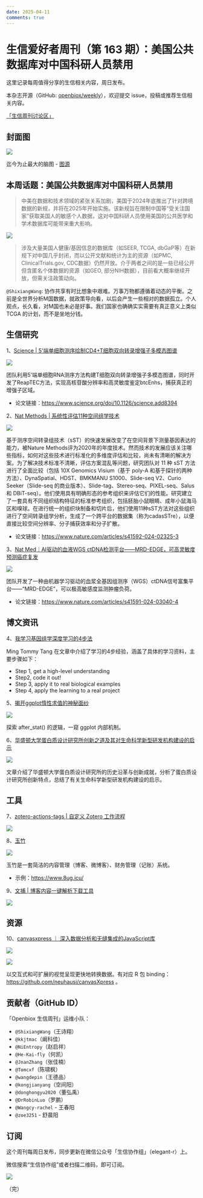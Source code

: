 ```yaml
---
date: 2025-04-11
comments: true
---
```


# 生信爱好者周刊（第 163 期）：美国公共数据库对中国科研人员禁用

这里记录每周值得分享的生信相关内容，周日发布。

本杂志开源（GitHub: [openbiox/weekly](https://github.com/openbiox/weekly)），欢迎提交 issue，投稿或推荐生信相关内容。

[「生信周刊讨论区」](https://github.com/openbiox/weekly/discussions)

## 封面图

![](https://weekly-1301043367.cos.ap-shanghai.myqcloud.com/20250413102411509.webp)

迄今为止最大的脑图 - [图源](https://github.com/openbiox/weekly/issues/2516)


## 本周话题：美国公共数据库对中国科研人员禁用

> 中美在数据和技术领域的紧张关系加剧，美国于2024年底推出了针对跨境数据的新规，并将在2025年开始实施。该新规旨在限制中国等“受关注国家”获取美国人的敏感个人数据，这对中国科研人员使用美国的公共医学和学术数据库可能带来重大影响。

![](https://weekly-1301043367.cos.ap-shanghai.myqcloud.com/20250413102603046.webp)

> 涉及大量美国人健康/基因信息的数据库（如SEER, TCGA, dbGaP等）在新规下对中国几乎封闭，而以公开文献和统计为主的资源（如PMC, ClinicalTrials.gov, CDC数据）仍然开放。介于两者之间的是一些已经公开但含匿名个体数据的资源（如GEO, 部分NIH数据），目前看大概率继续开放，但需关注政策动向。

`@ShixiangWang`: 协作共享有时比想象中艰难。万事万物都遵循着动态的平衡。之前是全世界分析M国数据，就政策导向看，以后会产生一些相对的数据孤立。个人观点，长久看，对M国也未必是好事。我们国家也确确实实需要有真正意义上类似 TCGA 的计划，而不是坐地分钱。



## 生信研究

1、[Science | 5'端单细胞测序绘制CD4+T细胞双向转录增强子多模态图谱](https://mp.weixin.qq.com/s/ADBS94ZfE2-FcBA60zqGdw)

![](https://weekly-1301043367.cos.ap-shanghai.myqcloud.com/20250413102926464.png)

团队利用5’端单细胞RNA测序方法构建T细胞双向转录增强子多模态图谱，同时开发了ReapTEC方法，实现高核苷酸分辨率和高灵敏度鉴定btcEnhs，捕获真正的增强子区域。

- 论文链接：https://www.science.org/doi/10.1126/science.add8394

2、[Nat Methods | 系统性评估11种空间组学技术](https://mp.weixin.qq.com/s/0Wh_VyKSIvH3Y9LQW1B_RA)

![](https://weekly-1301043367.cos.ap-shanghai.myqcloud.com/20250413103509895.webp)

基于测序空间转录组技术（sST）的快速发展改变了在空间背景下测量基因表达的能力，被Nature Methods评为2020年的年度技术。然而技术的发展应该关注哪些指标，如何对这些技术进行标准化的多维度评估和比较，尚未有清晰的解决方案。为了解决技术标准不清晰，评估方案混乱等问题，研究团队对 11 种 sST 方法进行了全面比较（包括 10X Genomics Visium（基于 poly-A 和基于探针的两种方法）、DynaSpatial、HDST、BMKMANU S1000、Slide-seq V2、Curio Seeker（Slide-seq 的商业版本）、Slide-tag、Stereo-seq、PIXEL-seq、Salus 和 DBiT-seq）。他们使用具有明确形态的参考组织来评估它们的性能。研究建立了一套具有不同组织结构特征的标准参考组织，包括胚胎小鼠眼睛、成年小鼠海马区和嗅球。在进行统一的组织块制备和切片后，他们使用11种sST方法对这些组织进行了空间转录组学分析，生成了一个跨平台的数据集（称为cadasSTre），以便直接比较空间分辨率、分子捕获效率和分子扩散。

- 论文链接：https://www.nature.com/articles/s41592-024-02325-3



3、[Nat Med｜AI驱动的血液WGS ctDNA检测平台——MRD-EDGE，可高灵敏度预测癌症复发](https://mp.weixin.qq.com/s/WA9Q5aAJwHROFPOWe6jPgQ)

![](https://weekly-1301043367.cos.ap-shanghai.myqcloud.com/20250413103044300.png)

团队开发了一种由机器学习驱动的血浆全基因组测序（WGS）ctDNA信号富集平台——“MRD-EDGE”，可以极高敏感度监测肿瘤负荷。

- 论文链接：https://www.nature.com/articles/s41591-024-03040-4



## 博文资讯

4、[我学习基因组学深度学习的4步法](https://divingintogeneticsandgenomics.com/post/how-i-am-learning-deep-learning/)

Ming Tommy Tang 在文章中介绍了学习的4步经验，涵盖了具体的学习资料，主要步骤如下：

- Step 1, get a high-level understanding
- Step2, code it out!
- Step 3, apply it to real biological examples
- Step 4, apply the learning to a real project



5、[揭开ggplot惰性求值的神秘面纱](https://yjunechoe.github.io/posts/2022-03-10-ggplot2-delayed-aes-1/)

![](https://weekly-1301043367.cos.ap-shanghai.myqcloud.com/20250413105148902.png)

探索 after_stat() 的逻辑，一窥 ggplot 内部机制。



6、[华盛顿大学蛋白质设计研究所创新之道及其对生命科学新型研发机构建设的启示](https://mp.weixin.qq.com/s/ejnX8mVWtZ5bxtFfApRWAA)

![](https://weekly-1301043367.cos.ap-shanghai.myqcloud.com/20250413103336048.png)

文章介绍了华盛顿大学蛋白质设计研究所的历史沿革与创新成就，分析了蛋白质设计研究所创新特点，总结了有关生命科学新型研发机构建设的启示。



## 工具

7、[zotero-actions-tags | 自定义 Zotero 工作流程](https://github.com/windingwind/zotero-actions-tags)

![](https://weekly-1301043367.cos.ap-shanghai.myqcloud.com/20250413105339309.png)

8、[玉竹](https://github.com/hefengbao/yuzhu)

![](https://weekly-1301043367.cos.ap-shanghai.myqcloud.com/20250413105551042.png)

玉竹是一套简洁的内容管理（博客、微博客）、财务管理（记账）系统。

- 示例：https://www.8ug.icu/



9、[文捕 | 博客内容一键解析下载工具](https://www.blog-keeper.com/)

![](https://weekly-1301043367.cos.ap-shanghai.myqcloud.com/20250413105657950.png)



## 资源

10、[canvasxpress ｜ 深入数据分析和无缝集成的JavaScript库](https://canvasxpress.org/index.html)

![](https://weekly-1301043367.cos.ap-shanghai.myqcloud.com/20250413110217410.png)

![](https://weekly-1301043367.cos.ap-shanghai.myqcloud.com/20250413105847443.png)


以交互式和可扩展的视觉呈现更快地转换数据。有对应 R 包 binding：https://github.com/neuhausi/canvasXpress 。


## 贡献者（GitHub ID）

「Openbiox 生信周刊」运维小队：

- `@ShixiangWang`（王诗翔）
- `@kkjtmac`（阚科佳）
- `@NiEntropy`（赵启祥）
- `@He-Kai-fly`（何凯）
- `@JnanZhang`（张佳楠）
- `@Tomcxf`（陈啸枫）
- `@wangdepin`（王德品）
- `@kongjianyang`（空间阳）
- `@donghongyu2020`（董弘禹）
- `@DrRobinLuo`（罗鹏）
- `@Wangcy-rachel` - 王春阳
- `@zoe3251` - 舒晨阳

## 订阅

这个周刊每周日发布，同步更新在微信公众号「生信协作组」（elegant-r）上。

微信搜索“生信协作组”或者扫描二维码，即可订阅。

![](https://cdn.nlark.com/yuque/0/2022/png/471931/1648306398708-897e7ad4-6008-40f8-9200-ddee834b09a7.png)

（完）